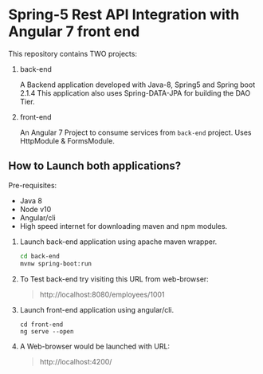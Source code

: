 # Spring-5 Rest API Integration with Angular 7 front end

This repository contains TWO projects:

1.  back-end

    A Backend application developed with Java-8, Spring5 and Spring boot 2.1.4
    This application also uses Spring-DATA-JPA for building the DAO Tier.

2.  front-end

    An Angular 7 Project to consume services from `back-end` project.
    Uses HttpModule & FormsModule.

## How to Launch both applications?
Pre-requisites:

   - Java 8 
   - Node v10 
   - Angular/cli 
   - High speed internet for downloading maven and npm modules.

1.   Launch back-end application using apache maven wrapper. 

        ```bash
        cd back-end
        mvnw spring-boot:run
        ```
2.   To Test back-end try visiting this URL from web-browser:

        > http://localhost:8080/employees/1001

3.   Launch front-end application using angular/cli.

        ```
        cd front-end
        ng serve --open
        ```
4.   A Web-browser would be launched with URL:
    
        > http://localhost:4200/